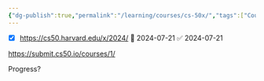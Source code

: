 ```yaml
---
{"dg-publish":true,"permalink":"/learning/courses/cs-50x/","tags":["Courses"],"noteIcon":"","created":"2023-12-26T19:14:00","updated":"2024-04-03 07:56"}
---
```


- [x] https://cs50.harvard.edu/x/2024/ 📅 2024-07-21 ✅ 2024-07-21

https://submit.cs50.io/courses/1/




Progress?